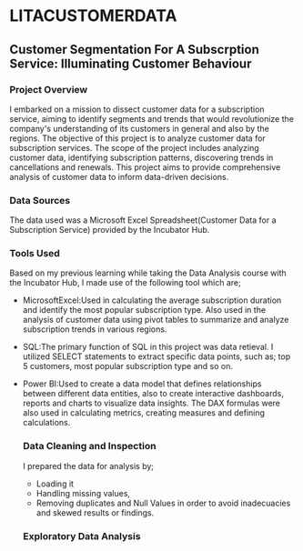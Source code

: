# LITACUSTOMERDATA

## Customer Segmentation For A Subscrption Service: Illuminating Customer Behaviour

### Project Overview
I embarked on a mission to dissect customer data for a subscription service, aiming to identify segments and trends that would revolutionize the company's understanding of its customers in general and also by the regions. The objective of this project is to analyze customer data for subscription services. The scope of the project includes analyzing customer data, identifying subscription patterns, discovering trends in cancellations and renewals. This project aims to provide comprehensive analysis of customer data to inform data-driven decisions.

### Data Sources
The data used was a Microsoft Excel Spreadsheet(Customer Data for a Subscription Service) provided by the Incubator Hub.

### Tools Used
Based on my previous learning while taking the Data Analysis course with the Incubator Hub, I made use of the following tool which are;
* MicrosoftExcel:Used in calculating the average subscription duration and identify the most popular subscription type. Also used in the analysis of customer data using pivot tables to summarize and analyze subscription trends in various regions.
* SQL:The primary function of SQL in this project was data retieval. I utilized SELECT statements to extract specific data points, such as; top 5 customers, most popular subscription type and so on.
* Power BI:Used to create a data model that defines relationships between different data entities, also to create interactive dashboards, reports and charts to visualize data insights. The DAX formulas were also used in calculating metrics, creating measures and defining calculations.

  ### Data Cleaning and Inspection
  I prepared the data for analysis by;
  *  Loading it
  *  Handling missing values,
  *  Removing duplicates and Null Values in order to avoid inadecuacies and skewed results or findings.

  ### Exploratory Data Analysis
